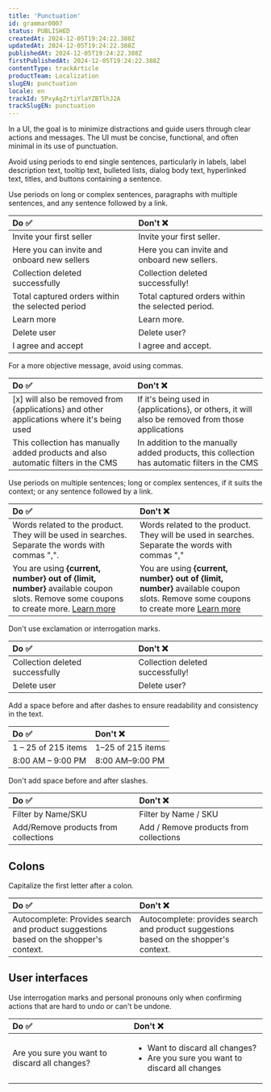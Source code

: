 ```yaml
---
title: 'Punctuation'
id: grammar0007
status: PUBLISHED
createdAt: 2024-12-05T19:24:22.388Z
updatedAt: 2024-12-05T19:24:22.388Z
publishedAt: 2024-12-05T19:24:22.388Z
firstPublishedAt: 2024-12-05T19:24:22.388Z
contentType: trackArticle
productTeam: Localization
slugEN: punctuation
locale: en
trackId: 5PxyAgZrtiYlaYZBTlhJ2A
trackSlugEN: punctuation
---
```


In a UI, the goal is to minimize distractions and guide users through clear actions and messages. The UI must be concise, functional, and often minimal in its use of punctuation.

Avoid using periods to end single sentences, particularly in labels, label description text, tooltip text, bulleted lists, dialog body text, hyperlinked text, titles, and buttons containing a sentence.

Use periods on long or complex sentences, paragraphs with multiple sentences, and any sentence followed by a link.

| Do ✅ | Don't ❌ |
| :---- | :---- |
| Invite your first seller | Invite your first seller. |
| Here you can invite and onboard new sellers | Here you can invite and onboard new sellers. |
| Collection deleted successfully | Collection deleted successfully! |
| Total captured orders within the selected period | Total captured orders within the selected period. |
| Learn more | Learn more. |
| Delete user | Delete user? |
| I agree and accept | I agree and accept. |

For a more objective message, avoid using commas.

| Do ✅ | Don't ❌ |
| :---- | :---- |
| [x] will also be removed from {applications} and other applications where it's being used | If it's being used in {applications}, or others, it will also be removed from those applications |
| This collection has manually added products and also automatic filters in the CMS | In addition to the manually added products, this collection has automatic filters in the CMS |

Use periods on multiple sentences; long or complex sentences, if it suits the context; or any sentence followed by a link.

| Do ✅ | Don't ❌ |
| :---- | :---- |
|  Words related to the product. They will be used in searches. Separate the words with commas ",". | Words related to the product. They will be used in searches. Separate the words with commas "," |
| You are using <b>{current, number} out of {limit, number}</b> available coupon slots. Remove some coupons to create more. <u>Learn more</u> | You are using <b>{current, number} out of {limit, number}</b> available coupon slots. Remove some coupons to create more <u>Learn more</u> |

Don't use exclamation or interrogation marks.

| Do ✅ | Don't ❌ |
| :---- | :---- |
| Collection deleted successfully | Collection deleted successfully! |
| Delete user | Delete user? |

Add a space before and after dashes to ensure readability and consistency in the text.

| Do ✅ | Don't ❌ |
| :---- | :---- |
| 1 – 25 of 215 items | 1–25 of 215 items |
| 8:00 AM – 9:00 PM | 8:00 AM–9:00 PM |

Don't add space before and after slashes.

| Do ✅ | Don't ❌ |
| :---- | :---- |
| Filter by Name/SKU | Filter by Name / SKU |
| Add/Remove products from collections | Add / Remove products from collections |

## Colons

Capitalize the first letter after a colon.

| Do ✅ | Don't ❌ |
| :---- | :---- |
| Autocomplete: Provides search and product suggestions based on the shopper's context.| Autocomplete: provides search and product suggestions based on the shopper's context. |

## User interfaces

Use interrogation marks and personal pronouns only when confirming actions that are hard to undo or can't be undone.

| Do ✅ | Don't ❌ |
| :---- | :---- |
| Are you sure you want to discard all changes? | <ul><li>Want to discard all changes?</li><li>Are you sure you want to discard all changes</li></ul> |
